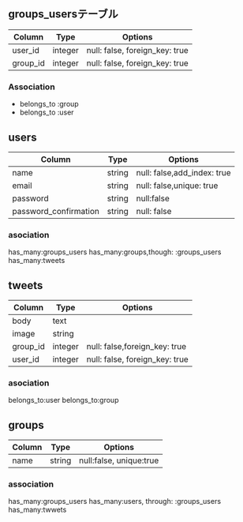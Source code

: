 ## groups_usersテーブル

|Column|Type|Options|
|------|----|-------|
|user_id|integer|null: false, foreign_key: true|
|group_id|integer|null: false, foreign_key: true|

### Association
- belongs_to :group
- belongs_to :user

## users

|Column|Type|Options|
|------|----|-------|
|name|string|null: false,add_index: true|
|email|string|null: false,unique: true|
|password|string|null:false|
|password_confirmation|string|null: false|

### asociation
has_many:groups_users
has_many:groups,though: :groups_users
has_many:tweets

## tweets
|Column|Type|Options|
|------|----|-------|
|body|text|
|image|string|
|group_id|integer|null: false,foreign_key: true|
|user_id|integer|null: false, foreign_key: true|

### asociation
 belongs_to:user
 belongs_to:group

## groups
|Column|Type|Options|
|------|----|-------|
|name|string|null:false, unique:true|

### association
has_many:groups_users
has_many:users, through: :groups_users
has_many:twwets